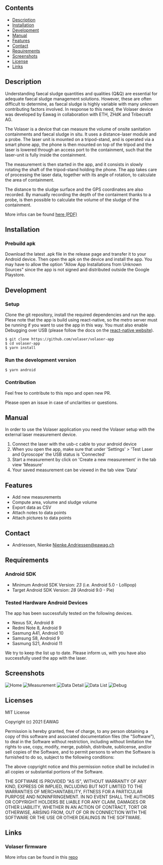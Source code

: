 ## Contents

- [Description](#description)
- [Installation](#installation)
- [Development](#development)
- [Manual](#manual)
- [Features](#features)
- [Contact](#contact)
- [Requirements](#requirements)
- [Screenshots](#screenshots)
- [License](#license)
- [Links](#links)


## Description
Understanding faecal sludge quantities and qualities (Q&Q) are essential for adequate faecal sludge management solutions. However, these are often difficult to determine, as faecal sludge is highly variable with many unknown contributing factors involved. In response to this need, the Volaser device was developed by Eawag in collaboration with ETH, ZHdK and Tribecraft AG. 

The Volaser is a device that can measure the volume of onsite sanitation containments and faecal sludge in situ. It uses a distance-laser module and a probe. The laser unit is mounted on a tripod-stand, and is operated via a smart phone app, the phone is then mounted on top of the tripod and the laser is lowered through an access port to the containment, such that the laser-unit is fully inside the containment. 

The measurement is then started in the app, and it consists in slowly rotating the shaft of the tripod-stand holding the phone. The app takes care of processing the laser data, together with its angle of rotation, to calculate the area of containment.

The distance to the sludge surface and the GPS coordinates are also recorded. 
By manually recording the depth of the contaiment thanks to a probe, is then possible to calculate the volume of the sludge of the containment.

More infos can be found [here (PDF)](https://www.eawag.ch/fileadmin/Domain1/Abteilungen/sandec/publikationen/EWM/FS_Methods_Book/Ch03.pdf)
## Installation

### Prebuild apk 
Download the latest .apk file in the release page and transfer it to your Android device. Then open the apk on the device and install the app.
You may have to allow the option "Allow App Installations from Unknown Sources" since the app is not signed and distributed outside the Google Playstore.

## Development
### Setup
Clone the git repository, install the required dependencies and run the app.
Plese note that the app is build using react-native, so the metro server must be running if you want to use the app in this way.
You must also enable Debugging over USB (please follow the docs on the [react-native website](https://reactnative.dev/docs/running-on-device)).

```
$ git clone https://github.com/volaser/volaser-app
$ cd volaser-app
$ yarn install
```
### Run the development version
```
$ yarn android
```

### Contribution
Feel free to contribute to this repo and open new PR.

Please open an issue in case of unclarities or questions.
## Manual
In order to use the Volaser application you need the Volaser setup with the external laser measurement device. 
1.  Connect the laser with the usb-c cable to your android device
2.  When you open the app, make sure that under 'Settings' > 'Test Laser and Gyroscope' the USB status is 'Connected'
3.  Start a measurement by click on 'Create a new measurement' in the tab view 'Measure'
4.  Your saved measurement can be viewed in the tab view 'Data'

## Features
- Add new measurements
- Compute area, volume and sludge volume
- Export data as CSV
- Attach notes to data points
- Attach pictures to data points

## Contact
* Andriessen, Nienke <Nienke.Andriessen@eawag.ch>

## Requirements
### Android SDK
- Minimum Android SDK Version: *23* (i.e. Android 5.0 - Lollipop)
- Target Android SDK Version: *28* (Android 9.0 - Pie)

### Tested Hardware Android Devices
The app has been successfully tested on the following devices.
- Nexus 5X, Android 8
- Redmi Note 8, Android 9
- Sasmung A41, Android 10
- Samsung S8, Android 9
- Sasmung S21, Android 11

We try to keep the list up to date. Please inform us, with you have also successfully used the app with the laser.

## Screenshots
![Home](docs/screenshots/home.jpeg)
![Measurement](docs/screenshots/measurement.jpeg)
![Data Detail](docs/screenshots/dataDetail.jpeg)
![Data List](docs/screenshots/dataList.jpeg)
![Debug](docs/screenshots/settings_laser.jpeg)

## Licenses
MIT License

Copyright (c) 2021 EAWAG

Permission is hereby granted, free of charge, to any person obtaining a copy
of this software and associated documentation files (the "Software"), to deal
in the Software without restriction, including without limitation the rights
to use, copy, modify, merge, publish, distribute, sublicense, and/or sell
copies of the Software, and to permit persons to whom the Software is
furnished to do so, subject to the following conditions:

The above copyright notice and this permission notice shall be included in all
copies or substantial portions of the Software.

THE SOFTWARE IS PROVIDED "AS IS", WITHOUT WARRANTY OF ANY KIND, EXPRESS OR
IMPLIED, INCLUDING BUT NOT LIMITED TO THE WARRANTIES OF MERCHANTABILITY,
FITNESS FOR A PARTICULAR PURPOSE AND NONINFRINGEMENT. IN NO EVENT SHALL THE
AUTHORS OR COPYRIGHT HOLDERS BE LIABLE FOR ANY CLAIM, DAMAGES OR OTHER
LIABILITY, WHETHER IN AN ACTION OF CONTRACT, TORT OR OTHERWISE, ARISING FROM,
OUT OF OR IN CONNECTION WITH THE SOFTWARE OR THE USE OR OTHER DEALINGS IN THE
SOFTWARE.

## Links
### Volaser firmware
More infos can be found in this [repo](https://github.com/volaser/volaser-firmware)
